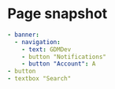 # Page snapshot

```yaml
- banner:
  - navigation:
    - text: GDMDev
    - button "Notifications"
    - button "Account": A
- button
- textbox "Search"
```